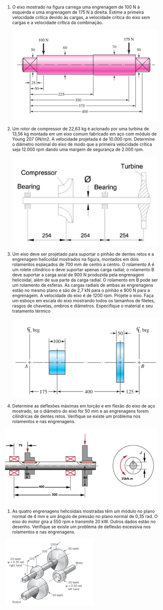 1. O eixo mostrado na figura carrega uma engrenagem de 100 N à esquerda e uma engrenagem de 175 N à direita. Estime a primeira velocidade crítica devido às cargas, a velocidade crítica do eixo sem cargas e a velocidade crítica da combinação.
    
    ![Untitled 62.png](attachments/Untitled%2062.png)
    

  

1. Um rotor de compressor de 22,63 kg é acionado por uma turbina de 13,56 kg montada em um eixo comum fabricado em aço com módulo de Young 207 GN/m2. A velocidade projetada é de 10.000 rpm. Determine o diâmetro nominal do eixo de modo que a primeira velocidade crítica seja 12.000 rpm dando uma margem de segurança de 2.000 rpm.
    
    ![Untitled 1 47.png](attachments/Untitled%201%2047.png)
    
2. Um eixo deve ser projetado para suportar o pinhão de dentes retos e a engrenagem helicoidal mostrados na figura, montados em dois rolamentos espaçados de 700 mm de centro a centro. O rolamento A é um rolete cilíndrico e deve suportar apenas carga radial; o rolamento B deve suportar a carga axial de 900 N produzida pela engrenagem helicoidal, além de sua parte da carga radial. O rolamento em B pode ser um rolamento de esferas. As cargas radiais de ambas as engrenagens estão no mesmo plano e são de 2,7 kN para o pinhão e 900 N para a engrenagem. A velocidade do eixo é de 1200 rpm. Projete o eixo. Faça um esboço em escala do eixo mostrando todos os tamanhos de filetes, rasgos de chavetas, ombros e diâmetros. Especifique o material e seu tratamento térmico
    
    ![image 78.png](attachments/image%2078.png)
    
3. Determine as deflexões máximas em torção e em flexão do eixo de aço mostrado, se o diâmetro do eixo for 50 mm e as engrenagens forem cilíndricas de dentes retos. Verifique se existe um problema nos rolamentos e nas engrenagens.

![image 1 15.png](attachments/image%201%2015.png)

1. As quatro engrenagens helicoidais mostradas têm um módulo no plano normal de 4 mm e um ângulo de pressão no plano normal de 0,35 rad. O eixo do motor gira a 550 rpm e transmite 20 kW. Outros dados estão no desenho. Verifique se existe um problema de deflexão excessiva nos rolamentos e nas engrenagens.

![image 2 14.png](attachments/image%202%2014.png)